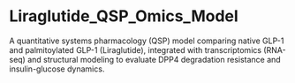 # Liraglutide_QSP_Omics_Model
A quantitative systems pharmacology (QSP) model comparing native GLP-1 and palmitoylated GLP-1 (Liraglutide), integrated with transcriptomics (RNA-seq) and structural modeling to evaluate DPP4 degradation resistance and insulin-glucose dynamics.
